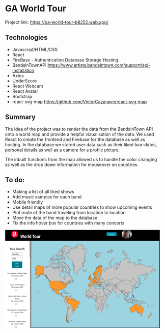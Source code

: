 # GA World Tour
Project link: https://ga-world-tour-b8252.web.app/

## Technologies
- Javascript/HTML/CSS
- React
- FireBase - Authentication Database Storage Hosting
- BandsInTownAPI https://www.artists.bandsintown.com/support/api-installation
- Axios
- UnderScore
- React Webcam
- React Avatar
- Bootstrap
- react-svg-map https://github.com/VictorCazanave/react-svg-map


## Summary
The idea of the project was to render the data from the BandsInTown API onto a world map and provide a helpful vizualisation of the data.
We used React to create the frontend and Firebase for the database as well as hosting. In the database we stored user data such as their liked tour-dates, personal details as well as a camera for a profile picture.


The inbuilt functions from the map allowed us to handle the color changing as well as the drop down information for mouseover on countries.

## To do:
- Making a list of all liked shows
- Add music samples for each band
- Mobile friendly
- Use detail maps of more popular countries to show upcoming events
- Plot route of the band traveling from location to location
- Move the data of the map to the database
- Fix the info hover box for countries with many concerts

![alt text](https://github.com/Taerarch/ga-world-tour/blob/master/src/screenshot.png?raw=true)
